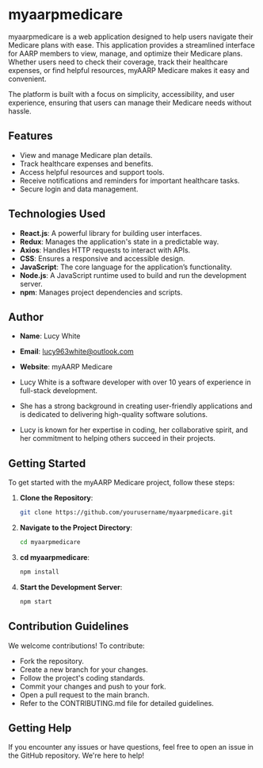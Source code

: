 # myaarpmedicare

myaarpmedicare is a web application designed to help users navigate their Medicare plans with ease. This application provides a streamlined interface for AARP members to view, manage, and optimize their Medicare plans. Whether users need to check their coverage, track their healthcare expenses, or find helpful resources, myAARP Medicare makes it easy and convenient. 

The platform is built with a focus on simplicity, accessibility, and user experience, ensuring that users can manage their Medicare needs without hassle.

## Features

- View and manage Medicare plan details.
- Track healthcare expenses and benefits.
- Access helpful resources and support tools.
- Receive notifications and reminders for important healthcare tasks.
- Secure login and data management.

## Technologies Used

- **React.js**: A powerful library for building user interfaces.
- **Redux**: Manages the application's state in a predictable way.
- **Axios**: Handles HTTP requests to interact with APIs.
- **CSS**: Ensures a responsive and accessible design.
- **JavaScript**: The core language for the application’s functionality.
- **Node.js**: A JavaScript runtime used to build and run the development server.
- **npm**: Manages project dependencies and scripts.

## Author

- **Name**: Lucy White
- **Email**: lucy963white@outlook.com
- **Website**: myAARP Medicare

- Lucy White is a software developer with over 10 years of experience in full-stack development. 
- She has a strong background in creating user-friendly applications and is dedicated to delivering high-quality software solutions. 
- Lucy is known for her expertise in coding, her collaborative spirit, and her commitment to helping others succeed in their projects.

## Getting Started

To get started with the myAARP Medicare project, follow these steps:

1. **Clone the Repository**:
   ```bash
   git clone https://github.com/yourusername/myaarpmedicare.git
2. **Navigate to the Project Directory**:
   ```bash
   cd myaarpmedicare
3. **cd myaarpmedicare**:
   ```bash
   npm install
4. **Start the Development Server**:
   ```bash
   npm start
## Contribution Guidelines
We welcome contributions! To contribute:

- Fork the repository.
- Create a new branch for your changes.
- Follow the project's coding standards.
- Commit your changes and push to your fork.
- Open a pull request to the main branch.
- Refer to the CONTRIBUTING.md file for detailed guidelines.

## Getting Help
If you encounter any issues or have questions, feel free to open an issue in the GitHub repository. We're here to help!
